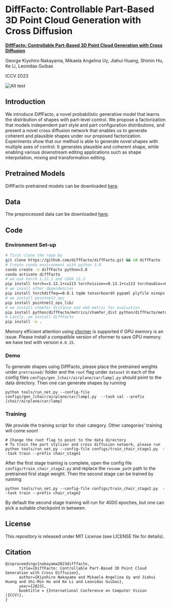 # DiffFacto: Controllable Part-Based 3D Point Cloud Generation with Cross Diffusion
**[DiffFacto: Controllable Part-Based 3D Point Cloud Generation with Cross Diffusion]([https://scade-spacecarving-nerfs.github.io](https://difffacto.github.io))** 

George Kiyohiro Nakayama, Mikaela Angelina Uy, Jiahui Huang, Shimin Hu, Ke Li, Leonidas Guibas

ICCV 2023

![Alt text](assets/combined.gif)

## Introduction
We introduce DiffFacto, a novel probabilistic generative model that learns the distribution of shapes with part-level control. We propose a factorization that models independent part style and part configuration distributions, and present a novel cross diffusion network that enables us to generate coherent and plausible shapes under our proposed factorization. Experiments show that our method is able to generate novel shapes with multiple axes of control. It generates plausible and coherent shape, while enabling various downstream editing applications such as shape interpolation, mixing and transformation editing. 


## Pretrained Models
DiffFacto pretrained models can be downloaded [here](http://download.cs.stanford.edu/orion/DiffFacto/weights.zip).
## Data
The preprocessed data can be downloaded [here](http://download.cs.stanford.edu/orion/DiffFacto/data.zip).
## Code

### Environment Set-up
```bash
# first clone the repo by 
git clone https://github.com/diffFacto/diffFacto.git && cd diffFacto
# Create conda environment with python 3.8
conda create -n diffFacto python=3.8
conda activate diffFacto
# we use torch 1.12.1 and CUDA 11.3
pip install torch==1.12.1+cu113 torchvision==0.13.1+cu113 torchaudio==0.12.1 --extra-index-url https://download.pytorch.org/whl/cu113
# we insall other dependencies
pip install torchdiffeq==0.0.1 tqdm tensorboardX pypaml plyfile einops numpy==1.23.5 scipy scikit-learn einops
# we install pointnet2_ops 
pip install pointnet2_ops_lib/
# we install chamfer distance and emd metric for evaluation 
pip install python/diffFacto/metrics/chamfer_dist python/diffFacto/metrics/emd
# Lastly, we install diffFacto
pip install -e .
```
Memory efficient attention using [xformer](https://github.com/facebookresearch/xformers) is supported if GPU memory is an issue. Please install a compatible version of xformer to save GPU memory. we have test with version `0.0.15`. 
### Demo
To generate shapes using DiffFacto, please place the pretrained weights under `pretrained/` folder and the `root` flag under `dataset` in each of the config files `configs/gen_[chair/airplane/car/lamp].py` should point to the data directory. Then one can generate shapes by running 
```
python tools/run_net.py --config-file configs/gen_[chair/airplane/car/lamp].py  --task val --prefix [chair/airplane/car/lamp]
```
### Training
We provide the training script for chair category. Other categories' training will come soon! 

```
# Change the root flag to point to the data directory 
# To train the part stylizer and cross diffusion network, please run
python tools/run_net.py --config-file configs/train_chair_stage1.py  --task train --prefix chair_stage1
```
After the first stage training is complete, open the config file `configs/train_chair_stage2.py` and replace the `resume_path` path to the pretrained first stage weight. Then the second stage can be trained by running 
```
python tools/run_net.py --config-file configs/train_chair_stage2.py  --task train --prefix chair_stage2
```
By default the second stage training will run for 4000 epoches, but one can pick a suitable checkpoint in between. 


## License
This repository is released under MIT License (see LICENSE file for details).

## Citation
```
@inproceedings{nakayama2023difffacto,
      title={DiffFacto: Controllable Part-Based 3D Point Cloud Generation with Cross Diffusion}, 
      author={Kiyohiro Nakayama and Mikaela Angelina Uy and Jiahui Huang and Shi-Min Hu and Ke Li and Leonidas Guibas},
      year={2023},
      booktitle = {International Conference on Computer Vision (ICCV)},
}
```